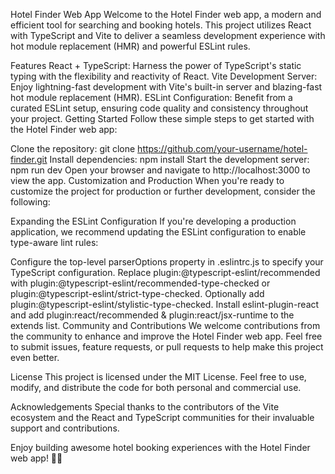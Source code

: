 Hotel Finder Web App
Welcome to the Hotel Finder web app, a modern and efficient tool for searching and booking hotels. This project utilizes React with TypeScript and Vite to deliver a seamless development experience with hot module replacement (HMR) and powerful ESLint rules.

Features
React + TypeScript: Harness the power of TypeScript's static typing with the flexibility and reactivity of React.
Vite Development Server: Enjoy lightning-fast development with Vite's built-in server and blazing-fast hot module replacement (HMR).
ESLint Configuration: Benefit from a curated ESLint setup, ensuring code quality and consistency throughout your project.
Getting Started
Follow these simple steps to get started with the Hotel Finder web app:

Clone the repository: git clone https://github.com/your-username/hotel-finder.git
Install dependencies: npm install
Start the development server: npm run dev
Open your browser and navigate to http://localhost:3000 to view the app.
Customization and Production
When you're ready to customize the project for production or further development, consider the following:

Expanding the ESLint Configuration
If you're developing a production application, we recommend updating the ESLint configuration to enable type-aware lint rules:

Configure the top-level parserOptions property in .eslintrc.js to specify your TypeScript configuration.
Replace plugin:@typescript-eslint/recommended with plugin:@typescript-eslint/recommended-type-checked or plugin:@typescript-eslint/strict-type-checked.
Optionally add plugin:@typescript-eslint/stylistic-type-checked.
Install eslint-plugin-react and add plugin:react/recommended & plugin:react/jsx-runtime to the extends list.
Community and Contributions
We welcome contributions from the community to enhance and improve the Hotel Finder web app. Feel free to submit issues, feature requests, or pull requests to help make this project even better.

License
This project is licensed under the MIT License. Feel free to use, modify, and distribute the code for both personal and commercial use.

Acknowledgements
Special thanks to the contributors of the Vite ecosystem and the React and TypeScript communities for their invaluable support and contributions.

Enjoy building awesome hotel booking experiences with the Hotel Finder web app! 🏨✨
